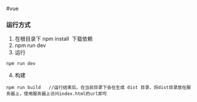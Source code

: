 
#vue

### 运行方式
1. 在根目录下 npm install  下载依赖
2. npm run dev 
3. 运行

```
npm run dev   
```

4. 构建
```
npm run build   //运行结束后，在当前目录下会在生成 dist 目录，将dist目录放在服务器上，使用服务器上访问index.html的url即可


